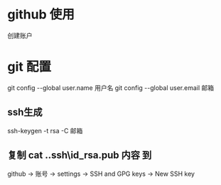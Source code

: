 # github 使用
创建账户

# git 配置
git config --global user.name 用户名
git config --global user.email 邮箱

## ssh生成
ssh-keygen -t rsa -C 邮箱

## 复制 cat .\.ssh\id_rsa.pub 内容 到 

github 
-> 账号 
-> settings 
-> SSH and GPG keys
-> New SSH key

